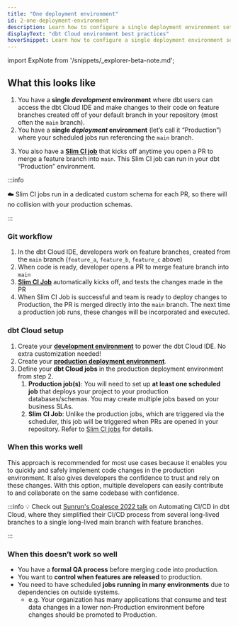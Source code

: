 ```yaml
---
title: "One deployment environment"
id: 2-one-deployment-environment
description: Learn how to configure a single deployment environment setup in dbt Cloud.
displayText: "dbt Cloud environment best practices"
hoverSnippet: Learn how to configure a single deployment environment setup in dbt Cloud.
---
```

import ExpNote from '/snippets/_explorer-beta-note.md';


## What this looks like

1. You have a **single *development* environment** where dbt users can access the dbt Cloud IDE and make changes to their code on feature branches created off of your default branch in your repository (most often the `main` branch).
2. You have a **single *deployment* environment** (let’s call it “Production”) where your scheduled jobs run referencing the `main` branch. <br />
 
 <ExpNote/>

3. You also have a [**Slim CI job**](/docs/deploy/continuous-integration) that kicks off anytime you open a PR to merge a feature branch into `main`. This Slim CI job can run in your dbt “Production” environment.

:::info

☁️ Slim CI jobs run in a dedicated custom schema for each PR, so there will no collision with your production schemas.

:::

<Lightbox src="/img/guides/best-practices/environment-setup/one-deployment-table.png" title="Table of basic setup for one deployment environment" />

### Git workflow

<Lightbox src="/img/guides/best-practices/environment-setup/one-branch-git.png" title="git flow diagram for one deployment environment" />


1. In the dbt Cloud IDE, developers work on feature branches, created from the `main` branch (`feature_a`, `feature_b`, `feature_c` above)
2. When code is ready, developer opens a PR to merge feature branch into `main`
3. [**Slim CI Job**](/docs/deploy/continuous-integration) automatically kicks off, and tests the changes made in the PR
4. When Slim CI Job is successful and team is ready to deploy changes to Production, the PR is merged directly into the `main` branch. The next time a production job runs, these changes will be incorporated and executed.

### dbt Cloud setup 

1. Create your [**development environment**](/docs/dbt-cloud-environments) to power the dbt Cloud IDE. No extra customization needed!
2. Create your **[production deployment environment](/docs/deploy/deploy-environments)**.
3. Define your **dbt Cloud jobs** in the production deployment environment from step 2.
    1. **Production job(s)**: You will need to set up **at least one scheduled job** that deploys your project to your production databases/schemas. You may create multiple jobs based on your business SLAs.
    2. **Slim CI Job**: Unlike the production jobs, which are triggered via the scheduler, this job will be triggered when PRs are opened in your repository. Refer to [Slim CI jobs](/docs/deploy/slim-ci-jobs) for details.


### When this works well

This approach is recommended for most use cases because it enables you to quickly and safely implement code changes in the production environment. It also gives developers the confidence to trust and rely on these changes. With this option, multiple developers can easily contribute to and collaborate on the same codebase with confidence.

:::info
💡 Check out [Sunrun's Coalesce 2022 talk](https://www.youtube.com/watch?v=vmBAO2XN-fM) on Automating CI/CD in dbt Cloud, where they simplified their CI/CD process from several long-lived branches to a single long-lived main branch with feature branches.

:::

### When this doesn’t work so well

- You have a **formal QA process** before merging code into production.
- You want to **control when features are released** to production.
- You need to have scheduled **jobs running in many environments** due to dependencies on outside systems.
  - e.g. Your organization has many applications that consume and test data changes in a lower non-Production environment before changes should be promoted to Production.
